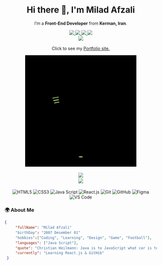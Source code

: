 <div align="center">
  <h1> Hi there 👋, I'm Milad Afzali  </h1>
  <p>I’m a <b>Front-End Developer</b> from <b>Kerman, Iran</b>. </p>
  <div>
    <a href="https://t.me/ZiroTen_010">
      <img src="https://img.shields.io/badge/Telegram-2CA5E0?style=for-the-badge&logo=telegram&logoColor=white" >
    </a>
    <a href="#">
      <img src="https://img.shields.io/badge/LinkedIn-0077B5?style=for-the-badge&logo=linkedin&logoColor=white" >
    </a>
    <a href="#">
      <img src="https://img.shields.io/badge/Instagram-E4405F?style=for-the-badge&logo=instagram&logoColor=white" >
    </a>
    <a href="#">
      <img src="https://img.shields.io/badge/WhatsApp-25D366?style=for-the-badge&logo=whatsapp&logoColor=white" >
    </a>
  </div>
    <a href="#">
      <img src="https://img.shields.io/badge/mac%20os-000000?style=for-the-badge&logo=apple&logoColor=white" >
    </a>
  <br>
  <p>Click to see my <a href="https://google.com">Portfolio site.</a></p>
  <img src="coding.gif" >
  <br>
  <br>
  <img src="https://github-readme-stats.vercel.app/api/top-langs/?username=anuraghazra&layout=compact&theme=merko"/>
  <br>
  <img src="https://github-readme-stats.vercel.app/api?username=MiladAfzali-DP&show_icons=true&theme=merko"/>
  <br>
  <br>
  <div>
    <img src="https://img.shields.io/badge/html5-%23E34F26.svg?style=for-the-badge&logo=html5&logoColor=white" alt="HTML5"/>
    <img src="https://img.shields.io/badge/css3-%231572B6.svg?style=for-the-badge&logo=css3&logoColor=white" alt="CSS3"/>
    <img src="https://img.shields.io/badge/javascript-%23323330.svg?style=for-the-badge&logo=javascript&logoColor=%23F7DF1E" alt="Java Script"/>
    <img src="https://img.shields.io/badge/react-%2320232a.svg?style=for-the-badge&logo=react&logoColor=%2361DAFB" alt="React.js"/>
    <img src="https://img.shields.io/badge/git-%23F05033.svg?style=for-the-badge&logo=git&logoColor=white" alt="Git"/>
    <img src="https://img.shields.io/badge/github-%23121011.svg?style=for-the-badge&logo=github&logoColor=white" alt="GitHub"/>
    <img src="https://img.shields.io/badge/figma-%23F24E1E.svg?style=for-the-badge&logo=figma&logoColor=white" alt="Figma"/>
    <img src="https://img.shields.io/badge/Visual%20Studio%20Code-0078d7.svg?style=for-the-badge&logo=visual-studio-code&logoColor=white" alt="VS Code"/>
  </div>
  
</div>
  
### 🌍 About Me

 ```json
{
      "fullName": "Milad Afzali"
      "birthDay": "2007 Desember 01"
      "hobbies":["Coding", "Learning", "Design", "Game", "Football"],
      "languages": ["Java Script"],
      "quote": "Christian Heilmann: Java is to JavaScript what car is to carpet",
      "currently": "Learning React.js & GitHib"
  }
  ```
